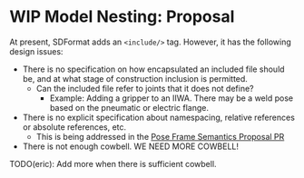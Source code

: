 # WIP Model Nesting: Proposal

At present, SDFormat adds an `<include/>` tag. However, it has the following
design issues:

*   There is no specification on how encapsulated an included file should be,
and at what stage of construction inclusion is permitted.
    * Can the included file refer to joints that it does not define?
        * Example: Adding a gripper to an IIWA. There may be a weld pose based
        on the pneumatic or electric flange.
*   There is no explicit specification about namespacing, relative references
or absolute references, etc.
    * This is being addressed in the [Pose Frame Semantics Proposal PR](https://bitbucket.org/osrf/sdf_tutorials/pull-requests/7/pose-frame-semantics-proposal-for-new/diff)
*   There is not enough cowbell. WE NEED MORE COWBELL!

TODO(eric): Add more when there is sufficient cowbell.
